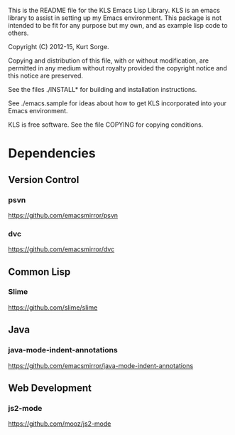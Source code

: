 This is the README file for the KLS Emacs Lisp Library.
KLS is an emacs library to assist in setting up my Emacs
environment. This package is not intended to be fit for any purpose
but my own, and as example lisp code to others.

  Copyright (C) 2012-15, Kurt Sorge.

  Copying and distribution of this file, with or without modification,
  are permitted in any medium without royalty provided the copyright
  notice and this notice are preserved.

See the files ./INSTALL* for building and installation instructions.

See ./emacs.sample for ideas about how to get KLS incorporated into
your Emacs environment.

KLS is free software. See the file COPYING for copying conditions.

# Dependencies

## Version Control

### psvn
https://github.com/emacsmirror/psvn

### dvc
https://github.com/emacsmirror/dvc


## Common Lisp

### Slime
https://github.com/slime/slime

## Java

### java-mode-indent-annotations
https://github.com/emacsmirror/java-mode-indent-annotations

## Web Development

### js2-mode
https://github.com/mooz/js2-mode
